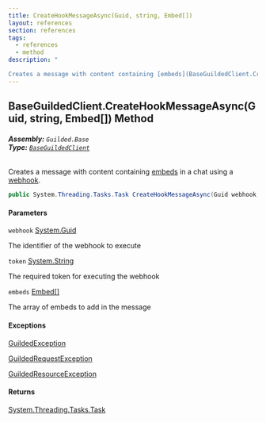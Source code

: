 ```yaml
---
title: CreateHookMessageAsync(Guid, string, Embed[])
layout: references
section: references
tags:
  - references
  - method
description: "

Creates a message with content containing [embeds](BaseGuildedClient.CreateHookMessageAsync(Guid,string,Embed[]).md#Guilded.Base.BaseGuildedClient.CreateHookMessageAsync(Guid,string,Guilded.Base.Embeds.Embed[]).embeds 'Guilded.Base.BaseGuildedClient.CreateHookMessageAsync(Guid, string, Guilded.Base.Embeds.Embed[]).embeds') in a chat using a [webhook](BaseGuildedClient.CreateHookMessageAsync(Guid,string,Embed[]).md#Guilded.Base.BaseGuildedClient.CreateHookMessageAsync(Guid,string,Guilded.Base.Embeds.Embed[]).webhook 'Guilded.Base.BaseGuildedClient.CreateHookMessageAsync(Guid, string, Guilded.Base.Embeds.Embed[]).webhook')."
---
```


## BaseGuildedClient.CreateHookMessageAsync(Guid, string, Embed[]) Method
###### **Assembly:** `Guilded.Base`<br/>**Type:** [`BaseGuildedClient`](BaseGuildedClient.md 'Guilded.Base.BaseGuildedClient')

Creates a message with content containing [embeds](BaseGuildedClient.CreateHookMessageAsync(Guid,string,Embed[]).md#Guilded.Base.BaseGuildedClient.CreateHookMessageAsync(Guid,string,Guilded.Base.Embeds.Embed[]).embeds 'Guilded.Base.BaseGuildedClient.CreateHookMessageAsync(Guid, string, Guilded.Base.Embeds.Embed[]).embeds') in a chat using a [webhook](BaseGuildedClient.CreateHookMessageAsync(Guid,string,Embed[]).md#Guilded.Base.BaseGuildedClient.CreateHookMessageAsync(Guid,string,Guilded.Base.Embeds.Embed[]).webhook 'Guilded.Base.BaseGuildedClient.CreateHookMessageAsync(Guid, string, Guilded.Base.Embeds.Embed[]).webhook').

```csharp
public System.Threading.Tasks.Task CreateHookMessageAsync(Guid webhook, string token, params Guilded.Base.Embeds.Embed[] embeds);
```
#### Parameters

<a name='Guilded.Base.BaseGuildedClient.CreateHookMessageAsync(Guid,string,Guilded.Base.Embeds.Embed[]).webhook'></a>

`webhook` [System.Guid](https://docs.microsoft.com/en-us/dotnet/api/System.Guid 'System.Guid')

The identifier of the webhook to execute

<a name='Guilded.Base.BaseGuildedClient.CreateHookMessageAsync(Guid,string,Guilded.Base.Embeds.Embed[]).token'></a>

`token` [System.String](https://docs.microsoft.com/en-us/dotnet/api/System.String 'System.String')

The required token for executing the webhook

<a name='Guilded.Base.BaseGuildedClient.CreateHookMessageAsync(Guid,string,Guilded.Base.Embeds.Embed[]).embeds'></a>

`embeds` [Embed](Embed.md 'Guilded.Base.Embeds.Embed')[[]](https://docs.microsoft.com/en-us/dotnet/api/System.Array 'System.Array')

The array of embeds to add in the message

#### Exceptions

[GuildedException](GuildedException.md 'Guilded.Base.GuildedException')

[GuildedRequestException](GuildedRequestException.md 'Guilded.Base.GuildedRequestException')

[GuildedResourceException](GuildedResourceException.md 'Guilded.Base.GuildedResourceException')

#### Returns
[System.Threading.Tasks.Task](https://docs.microsoft.com/en-us/dotnet/api/System.Threading.Tasks.Task 'System.Threading.Tasks.Task')